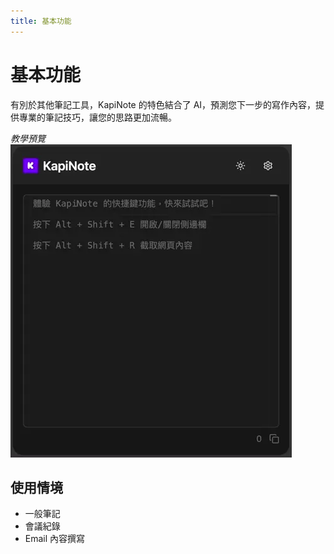 ```yaml
---
title: 基本功能
---
```


# 基本功能

有別於其他筆記工具，KapiNote 的特色結合了 AI，預測您下一步的寫作內容，提供專業的筆記技巧，讓您的思路更加流暢。

*教學預覽*
![alt text](/assets/images/samples/basic-zhTW.webp)

## 使用情境

* 一般筆記
* 會議紀錄
* Email 內容撰寫
